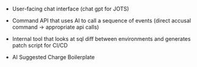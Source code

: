- User-facing chat interface (chat gpt for JOTS)

- Command API that uses AI to call a sequence of events (direct accusal command -> appropriate api calls)

- Internal tool that looks at sql diff between environments and generates patch script for CI/CD

- AI Suggested Charge Boilerplate







